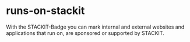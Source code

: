 # runs-on-stackit
With the STACKIT-Badge you can mark internal and external websites and applications that run on, are sponsored or supported by STACKIT.
